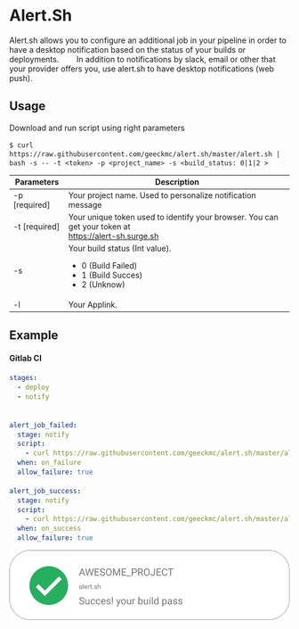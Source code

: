 # Alert.Sh

Alert.sh allows you to configure an additional job in your pipeline in order to have a desktop notification based on the status of your builds or deployments.
   
   In addition to notifications by slack, email or other that your provider offers you, use alert.sh to have desktop notifications (web push).


## Usage 

Download and run script using right parameters 

```shell
$ curl https://raw.githubusercontent.com/geeckmc/alert.sh/master/alert.sh | bash -s -- -t <token> -p <project_name> -s <build_status: 0|1|2 >
``` 

| Parameters    | Description                                                                                                        |
| ------------- | ------------------------------------------------------------------------------------------------------------------ |
| -p [required] | Your project name. Used to personalize notification message                                                        |
| -t [required] | Your unique token used to identify your browser. You can get your token at <br/> https://alert-sh.surge.sh         |
| -s            | Your build status (Int value).<ul> <li> 0 (Build Failed) </li>  <li>1 (Build Succes)  </li>  <li> 2 (Unknow) </li> |
| -l            | Your Applink.                                                                                                      |

## Example 

#### Gitlab CI

```yml
stages:
  - deploy
  - notify


alert_job_failed:
  stage: notify
  script:
    - curl https://raw.githubusercontent.com/geeckmc/alert.sh/master/alert.sh | bash -s -- -t R1WTgDn8RWKYF2yEWLzdkA-0 -p KKIAPAY-API -s 0
  when: on_failure
  allow_failure: true

alert_job_success:
  stage: notify
  script:
    - curl https://raw.githubusercontent.com/geeckmc/alert.sh/master/alert.sh | bash -s -- -t R1WTgDn8RWKYF2yEWLzdkA-0 -p KKIAPAY-API -s 1
  when: on_success
  allow_failure: true
```
![](https://raw.githubusercontent.com/geeckmc/alert.sh/master/succes_alert.png)

